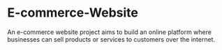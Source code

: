 # E-commerce-Website
An e-commerce website project aims to build an online platform where businesses can sell products or services to customers over the internet.
